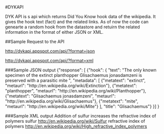 #DYKAPI

DYK API is s api which returns Did You Know hook data of the wikipedia. It gives the hook text (fact) and the related links.
As of now the code can genearte a random hook from the datastore and retuirn the related information in the format of either
JSON or XML.

##Sample Request to the API

http://dykapi.appspot.com/api/?format=json

http://dykapi.appspot.com/api/?format=xml

###Sample JSON output
	{"response": [
		{"hook": {
			"text": "The only known specimen of the extinct planthopper Glisachaemus jonasdamzeni 
					is preserved with a parasitic mite ", 
			"metadata": [
				{"metatext": "extinct", "metaurl": "http:\/\/en.wikipedia.org\/wiki\/Extinction"}, 
				{"metatext": "planthopper", "metaurl": "http:\/\/en.wikipedia.org\/wiki\/Planthopper"}, 
				{"metatext": "Glisachaemus jonasdamzeni", "metaurl": "http:\/\/en.wikipedia.org\/wiki\/Glisachaemus"}, 
				{"metatext": "mite", "metaurl": "http:\/\/en.wikipedia.org\/wiki\/Mite"}
				], 
			"title": "Glisachaemus"}
		}]
	}

###Sample XML output
	<response>
		<hook>
			<text>Addition of sulfur increases the refractive index of polymers </text>
			<metadata>
				<metatext>sulfur</metatext>
				<metaurl>http://en.wikipedia.org/wiki/Sulfur</metaurl>
			</metadata>
			<metadata>
				<metatext>refractive index of polymers</metatext>
				<metaurl>http://en.wikipedia.org/wiki/High_refractive_index_polymers</metaurl>
			</metadata>
			<title>High_refractive_index_polymers</title>
		</hook>
	</response>
